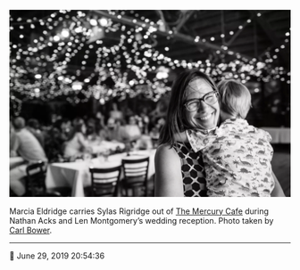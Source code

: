 ![Marcia Eldridge carries Sylas Rigridge out of the Mercury Cafe](assets/4d68bad10924937aea6fd385e8cca075.webp)

Marcia Eldridge carries Sylas Rigridge out of [The Mercury Cafe](http://mercurycafe.com/) during Nathan Acks and Len Montgomery’s wedding reception. Photo taken by [Carl Bower](http://carlbowerphotos.com/).

- - - -

📅 June 29, 2019 20:54:36
